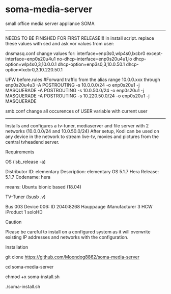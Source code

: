 # soma-media-server
small office media server appliance SOMA

****************************
NEEDS TO BE FINISHED FOR FIRST RELEASE!!!
in install script. replace these values with sed and ask vor values from user:

dnsmasq.conf
change values for:
interface=enp3s0,wlp4s0,lxcbr0
except-interface=enp0s20u4u1
no-dhcp-interface=enp0s20u4u1,lo
dhcp-option=wlp4s0,3,10.0.0.1
dhcp-option=enp3s0,3,10.0.50.1
dhcp-option=lxcbr0,3,10.220.50.1

UFW
before.rules
#Forward traffic from the alias range 10.0.0.xxx through enp0s20u4u3
-A POSTROUTING -s 10.0.0.0/24 -o enp0s20u1 -j MASQUERADE
-A POSTROUTING -s 10.0.50.0/24 -o enp0s20u1 -j MASQUERADE
-A POSTROUTING -s 10.220.50.0/24 -o enp0s20u1 -j MASQUERADE

smb.conf
change all occurences of USER variable with current user

****************************

Installs and configures a tv-tuner, mediaserver and file server with 2 networks (10.0.0.0/24 and 10.0.50.0/24)
After setup, Kodi can be used on any device in the network to stream live-tv, movies and pictures from the central tvheadend server.


Requirements

OS (lsb_release -a)

Distributor ID:	elementary
Description:	elementary OS 5.1.7 Hera
Release:	5.1.7
Codename:	hera

means: Ubuntu bionic based (18.04)

TV-Tuner (lsusb .v)

Bus 003 Device 006: ID 2040:8268 Hauppauge 
  iManufacturer           3 HCW
  iProduct                1 soloHD

Caution

Please be careful to install on a configured system as it will overwrite existing IP addresses and networks with the configuration.

Installation

git clone https://github.com/Moondog8862/soma-media-server

cd soma-media-server

chmod +x soma-install.sh

./soma-install.sh

